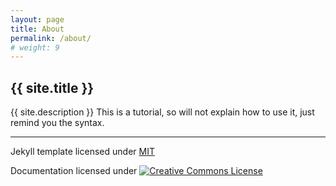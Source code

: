 ```yaml
---
layout: page
title: About
permalink: /about/
# weight: 9
---
```

## {{ site.title }}
{{ site.description }}
This is a tutorial, so will not explain how to use it, just remind you the syntax.
<hr>
<p class="text-center">
    Jekyll template licensed under
    <a href="https://github.com/twbs/bootstrap/blob/master/LICENSE">MIT</a>
</p>
<p class="text-center">
    Documentation licensed under 
    <a rel="license" href="http://creativecommons.org/licenses/by-nc-sa/3.0/">
        <img alt="Creative Commons License" style="border-width:0" src="https://i.creativecommons.org/l/by-nc-sa/3.0/88x31.png" />
    </a>
</p>
